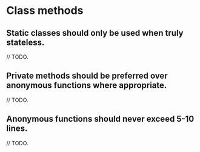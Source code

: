# Class methods

## Static classes should only be used when truly stateless.

// TODO.

## Private methods should be preferred over anonymous functions where appropriate.

// TODO.

## Anonymous functions should never exceed 5-10 lines.

// TODO.